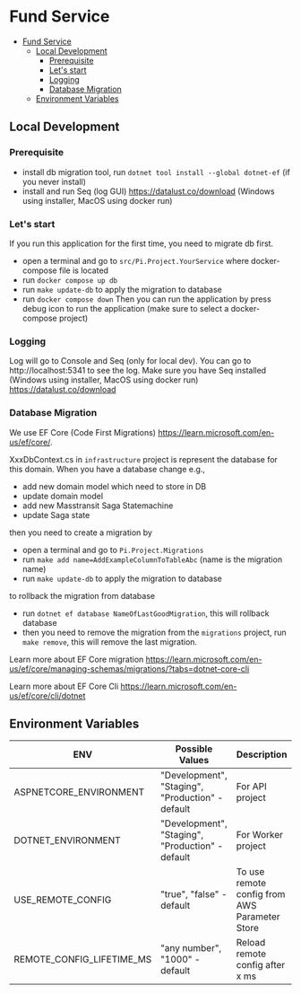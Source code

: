 # Fund Service

- [Fund Service](#fund-service)
  - [Local Development](#local-development)
    - [Prerequisite](#prerequisite)
    - [Let's start](#lets-start)
    - [Logging](#logging)
    - [Database Migration](#database-migration)
  - [Environment Variables](#environment-variables)

## Local Development

### Prerequisite
- install db migration tool, run `dotnet tool install --global dotnet-ef` (if you never install)
- install and run Seq (log GUI) https://datalust.co/download (Windows using installer, MacOS using docker run)
  
### Let's start
If you run this application for the first time, you need to migrate db first.
- open a terminal and go to `src/Pi.Project.YourService` where docker-compose file is located
- run `docker compose up db`
- run `make update-db` to apply the migration to database
- run `docker compose down`
Then you can run the application by press debug icon to run the application (make sure to select a docker-compose project)

### Logging
Log will go to Console and Seq (only for local dev). You can go to http://localhost:5341 to see the log.
Make sure you have Seq installed (Windows using installer, MacOS using docker run) https://datalust.co/download

### Database Migration
We use EF Core (Code First Migrations) https://learn.microsoft.com/en-us/ef/core/.

XxxDbContext.cs in `infrastructure` project is represent the database for this domain. When you have a database change e.g.,
- add new domain model which need to store in DB
- update domain model
- add new Masstransit Saga Statemachine
- update Saga state
  
then you need to create a migration by
- open a terminal and go to `Pi.Project.Migrations`
- run `make add name=AddExampleColumnToTableAbc` (name is the migration name)
- run `make update-db` to apply the migration to database

to rollback the migration from database
- run `dotnet ef database NameOfLastGoodMigration`, this will rollback database
- then you need to remove the migration from the `migrations` project, run `make remove`, this will remove the last migration.

Learn more about EF Core migration https://learn.microsoft.com/en-us/ef/core/managing-schemas/migrations/?tabs=dotnet-core-cli

Learn more about EF Core Cli https://learn.microsoft.com/en-us/ef/core/cli/dotnet

## Environment Variables
| ENV  | Possible Values | Description  |
|---|---|---|
| ASPNETCORE_ENVIRONMENT | "Development", "Staging", "Production" - default | For API project
| DOTNET_ENVIRONMENT | "Development", "Staging", "Production" - default | For Worker project
| USE_REMOTE_CONFIG | "true", "false" - default | To use remote config from AWS Parameter Store
| REMOTE_CONFIG_LIFETIME_MS | "any number", "1000" - default | Reload remote config after x ms

